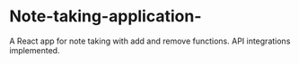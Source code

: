 # Note-taking-application-
A React app for note taking with add and remove functions. API integrations implemented.
